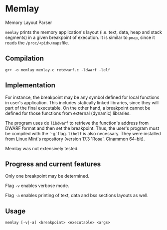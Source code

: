 # Memlay
Memory Layout Parser

`memlay` prints the memory application's layout (i.e. text, data, heap and stack segments) in a given breakpoint of execution. It is similar to `pmap`, since it reads the `/proc/<pid>/maps`file.

## Compilation

`g++ -o memlay memlay.c retdwarf.c -ldwarf -lelf`

## Implementation

For instance, the breakpoint may be any symbol defined for local functions in user's application. This includes statically linked libraries, since they will part of the final executable. On the other hand, a breakpoint cannot be defined for those functions from external (dynamic) libraries.

The program uses de `libdwarf` to retrieve the function's address from DWARF format and then set the breakpoint. Thus, the user's program must be compiled with the '-g' flag. `libelf` is also necessary. They were installed from Linux Mint's repository (version 17.3 'Rosa'. Cinammon 64-bit).

Memlay was not extensively tested.

## Progress and current features

Only one breakpoint may be determined.

Flag `-v` enables verbose mode.

Flag `-a` enables printing of text, data and bss sections layouts as well.

## Usage
`memlay [-v|-a] <breakpoint> <executable> <args>`
